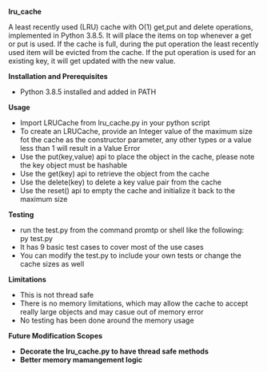 <b>lru_cache</b>

A least recently used (LRU) cache with O(1) get,put and delete operations, implemented in Python 3.8.5. It will place the
items on top whenever a get or put is used. If the cache is full, during the put operation the least recently used item will be
evicted from the cache. If the put operation is used for an existing key, it will get updated with the new value. 

<b>Installation and Prerequisites</b>
- Python 3.8.5 installed and added in PATH

<b>Usage</b>
- Import LRUCache from lru_cache.py in your python script
- To create an LRUCache, provide an Integer value of the maximum size fot the cache as the constructor parameter, any other types or a value less than 1 will result in a Value Error
- Use the put(key,value) api to place the object in the cache, please note the key object must be hashable
- Use the get(key) api to retrieve the object from the cache
- Use the delete(key) to delete a key value pair from the cache
- Use the reset() api to empty the cache and initialize it back to the maximum size

<b>Testing</b>
- run the test.py from the command promtp or shell like the following:
	 </br>py test.py
- It has 9 basic test cases to cover most of the use cases
- You can modify the test.py to include your own tests or change the cache sizes as well

<b>Limitations</b>
- This is not thread safe
- There is no memory limitations, which may allow the cache to accept really large objects and may casue out of memory error
- No testing has been done around the memory usage

<b>Future Modification Scopes<b>
- Decorate the lru_cache.py to have thread safe methods
- Better memory mamangement logic
